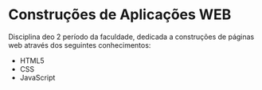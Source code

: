 <H1>Construções de Aplicações WEB </H1>

<p>Disciplina deo 2 período da faculdade, dedicada a construções de páginas web através dos seguintes conhecimentos: </p>

<ul>
    <li>HTML5</li>
    <li>CSS</li>
    <li>JavaScript</li>
</ul>